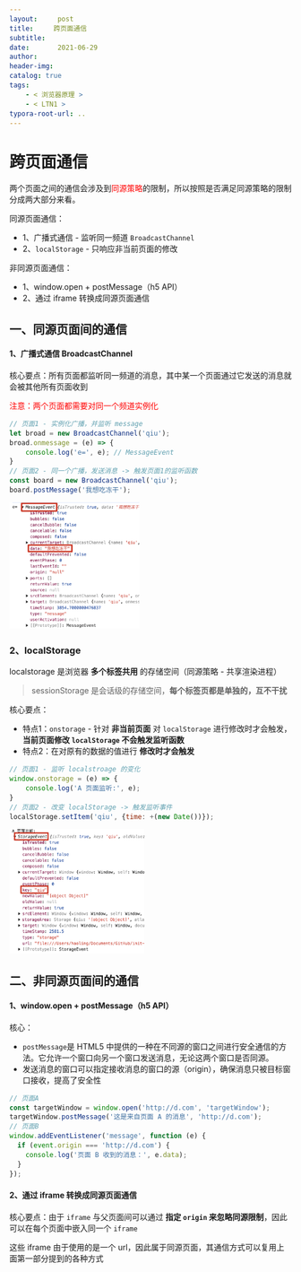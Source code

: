 ```yaml
---
layout:     post
title:     跨页面通信
subtitle:  
date:       2021-06-29
author:     
header-img: 
catalog: true
tags:
    - < 浏览器原理 >
    - < LTN1 >
typora-root-url: ..
---
```




# 跨页面通信

两个页面之间的通信会涉及到<span style="color: red">同源策略</span>的限制，所以按照是否满足同源策略的限制分成两大部分来看。

同源页面通信：

- 1、广播式通信 - 监听同一频道 `BroadcastChannel`
- 2、`localStorage` - 只响应非当前页面的修改

非同源页面通信：

- 1、window.open + postMessage（h5 API）
- 2、通过 iframe 转换成同源页面通信

## 一、同源页面间的通信

#### 1、广播式通信 BroadcastChannel

核心要点：所有页面都监听同一频道的消息，其中某一个页面通过它发送的消息就会被其他所有页面收到

<span style="color: red">注意：两个页面都需要对同一个频道实例化</span>

```js
// 页面1 - 实例化广播，并监听 message
let broad = new BroadcastChannel('qiu');
broad.onmessage = (e) => {
    console.log('e=', e); // MessageEvent
}
// 页面2 - 同一个广播，发送消息 -> 触发页面1的监听函数
const board = new BroadcastChannel('qiu');
board.postMessage('我想吃冻干');
```

<img src="/../img/assets_2023/image-20241101135445305.png" alt="image-20241101135445305" style="zoom:30%;" />

### 2、localStorage

localstorage 是浏览器 **多个标签共用** 的存储空间（同源策略 - 共享渲染进程）

> sessionStorage 是会话级的存储空间，**每个标签页都是单独的，互不干扰**

核心要点：

- 特点1：`onstorage`  - 针对 **非当前页面** 对 `localStorage` 进行修改时才会触发，**当前页面修改 `localStorage` 不会触发监听函数**
- 特点2：在对原有的数据的值进行 **修改时才会触发**

```js
// 页面1 - 监听 localstroage 的变化
window.onstorage = (e) => {
    console.log('A 页面监听:', e);
}
// 页面2 - 改变 localStorage -> 触发监听事件
localStorage.setItem('qiu', {time: +(new Date())});
```

<img src="/../img/assets_2023/image-20241101141756915.png" alt="image-20241101141756915" style="zoom:30%;" />

## 二、非同源页面间的通信

#### 1、window.open + postMessage（h5 API）

核心：

- `postMessage`是 HTML5 中提供的一种在不同源的窗口之间进行安全通信的方法。它允许一个窗口向另一个窗口发送消息，无论这两个窗口是否同源。
- 发送消息的窗口可以指定接收消息的窗口的源（origin），确保消息只被目标窗口接收，提高了安全性

```js
// 页面A
const targetWindow = window.open('http://d.com', 'targetWindow');
targetWindow.postMessage('这是来自页面 A 的消息', 'http://d.com');
// 页面B
window.addEventListener('message', function (e) {
  if (event.origin === 'http://d.com') {
    console.log('页面 B 收到的消息：', e.data);
  }
});
```



#### 2、通过 iframe 转换成同源页面通信

核心要点：由于 `iframe` 与父页面间可以通过 **指定 `origin` 来忽略同源限制**，因此可以在每个页面中嵌入同一个 `iframe` 

这些 iframe 由于使用的是一个 url，因此属于同源页面，其通信方式可以复用上面第一部分提到的各种方式





